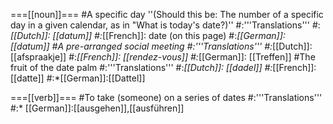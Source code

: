 ===[[noun]]===
#A specific day  ''(Should this be: The number of a specific day in a given calendar, as in "What is today's date?)''
#:'''Translations'''
#:*[[Dutch]]: [[datum]]
#:*[[French]]: date (on this page)
#:*[[German]]: [[datum]]
#A pre-arranged social meeting
#:'''Translations'''
#:*[[Dutch]]: [[afspraakje]]
#:*[[French]]: [[rendez-vous]]
#:*[[German]]: [[Treffen]]
#The fruit of the date palm
#:'''Translations'''
#:*[[Dutch]]: [[dadel]]
#:*[[French]]: [[datte]]
#:*[[German]]:[[Dattel]]

===[[verb]]===
#To take (someone) on a series of dates
#:'''Translations'''
#:* [[German]]:[[ausgehen]],[[ausführen]]